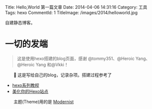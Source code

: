 Title: Hello,World 第一篇文章
Date: 2014-04-06 14:31:16
Category: 工具
Tags: hexo
CommentId: 1
TitleImage: /images/2014/helloworld.jpg

自建静态博客。

<!-- PELICAN_END_SUMMARY -->

# 一切的发端

> 这是使用hexo搭建的blog页面，感谢 @tommy351、@Heroic Yang、@Heroic Yang 和@Vkki！

　　🎂 这是写给自己的blog，记录杂项。搭建过程参考了 
- [hexo系列教程](http://zipperary.com/categories/hexo)
- [美化你的Hexo站点](http://vkki.me/2014/02/04/beautify-your-hexo)

　　主题(Theme)用的是 [Modernist](https://github.com/heroicyang/hexo-theme-modernist)

